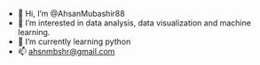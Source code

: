 - 👋 Hi, I’m @AhsanMubashir88
- 👀 I’m interested in data analysis, data visualization and machine learning.
- 🌱 I’m currently learning python
- 📫 ahsnmbshr@gmail.com

<!---
AhsanMubashir88/AhsanMubashir88 is a ✨ special ✨ repository because its `README.md` (this file) appears on your GitHub profile.
You can click the Preview link to take a look at your changes.
--->
